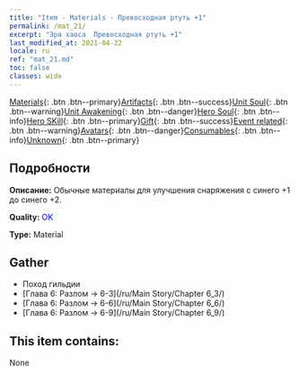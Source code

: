 ```yaml
---
title: "Item - Materials - Превосходная ртуть +1"
permalink: /mat_21/
excerpt: "Эра хаоса  Превосходная ртуть +1"
last_modified_at: 2021-04-22
locale: ru
ref: "mat_21.md"
toc: false
classes: wide
---
```

 [Materials](/ItemsRU/){: .btn .btn--primary}[Artifacts](/ItemsRU/Artifacts/){: .btn .btn--success}[Unit Soul](/ItemsRU/UnitSoul/){: .btn .btn--warning}[Unit Awakening](/ItemsRU/UnitAwakening/){: .btn .btn--danger}[Hero Soul](/ItemsRU/HeroSoul/){: .btn .btn--info}[Hero SKill](/ItemsRU/HeroSkill/){: .btn .btn--primary}[Gift](/ItemsRU/Gift/){: .btn .btn--success}[Event related](/ItemsRU/Events/){: .btn .btn--warning}[Avatars](/ItemsRU/Avatars/){: .btn .btn--danger}[Consumables](/ItemsRU/Consumables/){: .btn .btn--info}[Unknown](/ItemsRU/Unknown/){: .btn .btn--primary}

## Подробности
 **Описание:** Обычные материалы для улучшения снаряжения c синего +1 до синего +2.

 **Quality:** <span style="color: #0000CD">OK</span>

 **Type:** Material

## Gather

*    Поход гильдии 
*    [Глава 6: Разлом -> 6-3](/ru/Main Story/Chapter 6_3/) 
*    [Глава 6: Разлом -> 6-6](/ru/Main Story/Chapter 6_6/) 
*    [Глава 6: Разлом -> 6-9](/ru/Main Story/Chapter 6_9/) 

## This item contains:

  None

